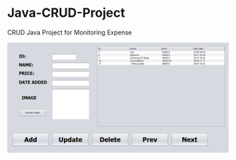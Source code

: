 # Java-CRUD-Project
CRUD Java Project for Monitoring Expense 

![Image of the project](https://github.com/AjBorbzz/Java-CRUD-Project/blob/master/Proj1.PNG)
